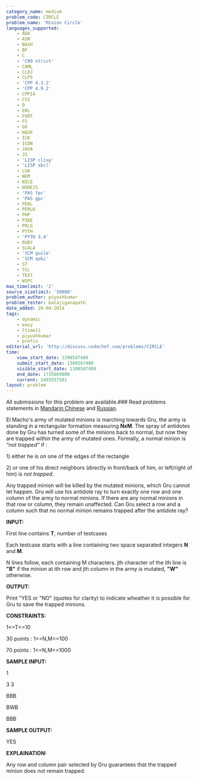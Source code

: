 ```yaml
---
category_name: medium
problem_code: CIRCLE
problem_name: 'Minion Circle'
languages_supported:
    - ADA
    - ASM
    - BASH
    - BF
    - C
    - 'C99 strict'
    - CAML
    - CLOJ
    - CLPS
    - 'CPP 4.3.2'
    - 'CPP 4.9.2'
    - CPP14
    - CS2
    - D
    - ERL
    - FORT
    - FS
    - GO
    - HASK
    - ICK
    - ICON
    - JAVA
    - JS
    - 'LISP clisp'
    - 'LISP sbcl'
    - LUA
    - NEM
    - NICE
    - NODEJS
    - 'PAS fpc'
    - 'PAS gpc'
    - PERL
    - PERL6
    - PHP
    - PIKE
    - PRLG
    - PYTH
    - 'PYTH 3.4'
    - RUBY
    - SCALA
    - 'SCM guile'
    - 'SCM qobi'
    - ST
    - TCL
    - TEXT
    - WSPC
max_timelimit: '2'
source_sizelimit: '50000'
problem_author: piyushkumar
problem_tester: balajiganapath
date_added: 20-04-2014
tags:
    - dynamic
    - easy
    - ltime11
    - piyushkumar
    - prefix
editorial_url: 'http://discuss.codechef.com/problems/CIRCLE'
time:
    view_start_date: 1398587400
    submit_start_date: 1398587400
    visible_start_date: 1398587400
    end_date: 1735669800
    current: 1493557581
layout: problem
---
```

All submissions for this problem are available.###  Read problems statements in [Mandarin Chinese](http://www.codechef.com/download/translated/LTIME11/mandarin/CIRCLE.pdf) and [Russian](http://www.codechef.com/download/translated/LTIME11/russian/CIRCLE.pdf).

El Macho's army of mutated minions is marching towards Gru, the army is standing in a rectangular formation measuring **NxM**. The spray of antidotes done by Gru has turned some of the minions back to normal, but now they are trapped within the army of mutated ones. Formally, a normal minion is _"not trapped"_ if :

1\) either he is on one of the edges of the rectangle

2\) or one of his direct neighbors (directly in front/back of him, or left/right of him) is _not trapped_.



Any trapped minion will be killed by the mutated minions, which Gru cannot let happen. Gru will use his antidote ray to turn exactly one row and one column of the army to normal minions. If there are any normal minions in that row or column, they remain unaffected. Can Gru select a row and a column such that no normal minion remains trapped after the antidote ray?



**INPUT:**

First line contains **T**, number of testcases

Each testcase starts with a line containing two space separated integers **N** and **M**.

N lines follow, each containing M characters. jth character of the ith line is **"B"** if the minion at ith row and jth column in the army is mutated, **"W"** otherwise.



**OUTPUT:**

Print "YES or "NO" (quotes for clarity) to indicate wheather it is possible for Gru to save the trapped minions.



**CONSTRAINTS:**

1<=T<=10

30 points : 1<=N,M<=100

70 points : 1<=N,M<=1000



**SAMPLE INPUT:**

1

3 3

BBB

BWB

BBB



**SAMPLE OUTPUT:**

YES



**EXPLAINATION:**

Any row and column pair selected by Gru guarantees that the trapped minion does not remain trapped.